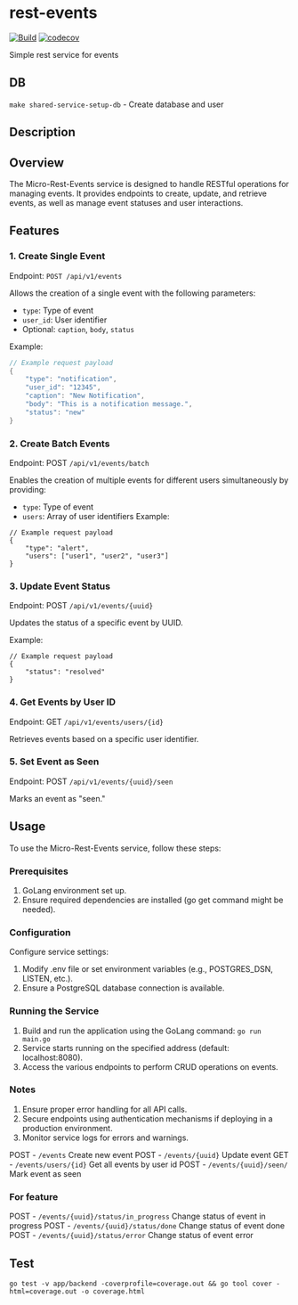 # rest-events

[![Build](https://github.com/jtrw/micro-rest-events/actions/workflows/go.yml/badge.svg?branch=master)](https://github.com/jtrw/micro-manager-redis/actions)
[![codecov](https://codecov.io/gh/jtrw/micro-rest-events/graph/badge.svg?token=MXC3NMIN2V)](https://codecov.io/gh/jtrw/micro-rest-events)

Simple rest service for events

## DB

`make shared-service-setup-db` - Create database and user


## Description

## Overview

The Micro-Rest-Events service is designed to handle RESTful operations for managing events. It provides endpoints to create, update, and retrieve events, as well as manage event statuses and user interactions.

## Features

### 1. Create Single Event
Endpoint: `POST /api/v1/events`

Allows the creation of a single event with the following parameters:
- `type`: Type of event
- `user_id`: User identifier
- Optional: `caption`, `body`, `status`

Example:
```go
// Example request payload
{
    "type": "notification",
    "user_id": "12345",
    "caption": "New Notification",
    "body": "This is a notification message.",
    "status": "new"
}
```

### 2. Create Batch Events

Endpoint: POST `/api/v1/events/batch`

Enables the creation of multiple events for different users simultaneously by providing:

- `type`: Type of event
- `users`: Array of user identifiers
Example:

```
// Example request payload
{
    "type": "alert",
    "users": ["user1", "user2", "user3"]
}
```

### 3. Update Event Status
Endpoint: POST `/api/v1/events/{uuid}`

Updates the status of a specific event by UUID.

Example:
```
// Example request payload
{
    "status": "resolved"
}
```

### 4. Get Events by User ID
Endpoint: GET `/api/v1/events/users/{id}`

Retrieves events based on a specific user identifier.

### 5. Set Event as Seen
Endpoint: POST `/api/v1/events/{uuid}/seen`

Marks an event as "seen."

## Usage
To use the Micro-Rest-Events service, follow these steps:

### Prerequisites

1. GoLang environment set up.
1. Ensure required dependencies are installed (go get command might be needed).

### Configuration

Configure service settings:
1. Modify .env file or set environment variables (e.g., POSTGRES_DSN, LISTEN, etc.).
1. Ensure a PostgreSQL database connection is available.

### Running the Service

1. Build and run the application using the GoLang command: `go run main.go`
1. Service starts running on the specified address (default: localhost:8080).
1. Access the various endpoints to perform CRUD operations on events.

### Notes

1. Ensure proper error handling for all API calls.
1. Secure endpoints using authentication mechanisms if deploying in a production environment.
1. Monitor service logs for errors and warnings.


POST - `/events` Create new event
POST - `/events/{uuid}` Update event
GET - `/events/users/{id}` Get all events by user id
POST - `/events/{uuid}/seen/` Mark event as seen



### For feature
POST - `/events/{uuid}/status/in_progress` Change status of event in progress
POST - `/events/{uuid}/status/done` Change status of event done
POST - `/events/{uuid}/status/error` Change status of event error

## Test
`go test -v app/backend -coverprofile=coverage.out && go tool cover -html=coverage.out -o coverage.html`
